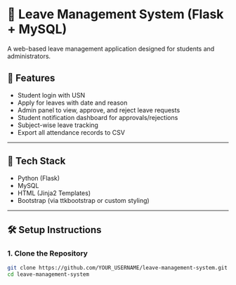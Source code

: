 # 📝 Leave Management System (Flask + MySQL)

A web-based leave management application designed for students and administrators.

## 🚀 Features

- Student login with USN
- Apply for leaves with date and reason
- Admin panel to view, approve, and reject leave requests
- Student notification dashboard for approvals/rejections
- Subject-wise leave tracking
- Export all attendance records to CSV

---

## 🧱 Tech Stack

- Python (Flask)
- MySQL
- HTML (Jinja2 Templates)
- Bootstrap (via ttkbootstrap or custom styling)
  
---

## 🛠️ Setup Instructions

### 1. Clone the Repository

```bash
git clone https://github.com/YOUR_USERNAME/leave-management-system.git
cd leave-management-system
